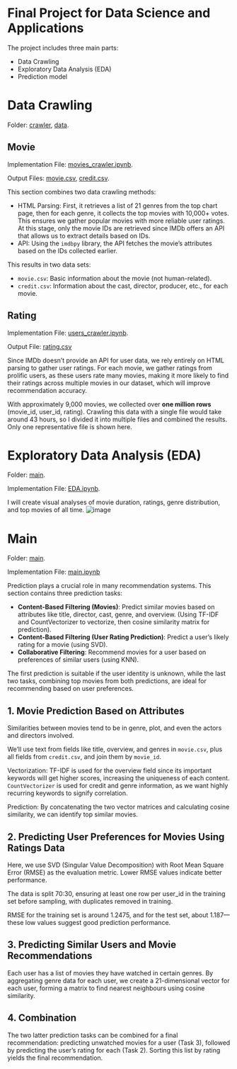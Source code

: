 # Final Project for Data Science and Applications
The project includes three main parts:
- Data Crawling
- Exploratory Data Analysis (EDA)
- Prediction model

# Data Crawling
Folder: [crawler](https://github.com/bathinh001/1712168/tree/main/crawler), [data](https://github.com/bathinh001/1712168/tree/main/data).

## Movie
Implementation File: [movies_crawler.ipynb](https://github.com/bathinh001/1712168/blob/main/crawler/movies_crawler.ipynb).

Output Files: [movie.csv](https://github.com/bathinh001/1712168/blob/main/data/movie.csv), [credit.csv](https://github.com/bathinh001/1712168/blob/main/data/credit.csv).

This section combines two data crawling methods:

- HTML Parsing: First, it retrieves a list of 21 genres from the top chart page, then for each genre, it collects the top movies with 10,000+ votes. This ensures we gather popular movies with more reliable user ratings. At this stage, only the movie IDs are retrieved since IMDb offers an API that allows us to extract details based on IDs.
- API: Using the `imdbpy` library, the API fetches the movie’s attributes based on the IDs collected earlier.

This results in two data sets:
- `movie.csv`: Basic information about the movie (not human-related).
- `credit.csv`: Information about the cast, director, producer, etc., for each movie.

## Rating
Implementation File: [users_crawler.ipynb](https://github.com/bathinh001/1712168/blob/main/crawler/users_crawler.ipynb).

Output File: [rating.csv](https://github.com/bathinh001/1712168/blob/main/data/rating.csv)

Since IMDb doesn’t provide an API for user data, we rely entirely on HTML parsing to gather user ratings. For each movie, we gather ratings from prolific users, as these users rate many movies, making it more likely to find their ratings across multiple movies in our dataset, which will improve recommendation accuracy.

With approximately 9,000 movies, we collected over **one million rows** (movie_id, user_id, rating). Crawling this data with a single file would take around 43 hours, so I divided it into multiple files and combined the results. Only one representative file is shown here.

# Exploratory Data Analysis (EDA)
Folder: [main](https://github.com/bathinh001/1712168/tree/main/main).

Implementation File: [EDA.ipynb](https://github.com/bathinh001/1712168/blob/main/main/EDA.ipynb).

I will create visual analyses of movie duration, ratings, genre distribution, and top movies of all time.
![image](https://github.com/user-attachments/assets/a33e8168-ca4b-4097-a9a5-c744e2d6446a)
# Main
Folder: [main](https://github.com/bathinh001/1712168/tree/main/main).

Implementation File: [main.ipynb](https://github.com/bathinh001/1712168/blob/main/main/main.ipynb)

Prediction plays a crucial role in many recommendation systems. This section contains three prediction tasks:
- **Content-Based Filtering (Movies)**: Predict similar movies based on attributes like title, director, cast, genre, and overview. (Using TF-IDF and CountVectorizer to vectorize, then cosine similarity matrix for prediction).
- **Content-Based Filtering (User Rating Prediction)**: Predict a user’s likely rating for a movie (using SVD).
- **Collaborative Filtering**: Recommend movies for a user based on preferences of similar users (using KNN).

The first prediction is suitable if the user identity is unknown, while the last two tasks, combining top movies from both predictions, are ideal for recommending based on user preferences.

## 1. Movie Prediction Based on Attributes

Similarities between movies tend to be in genre, plot, and even the actors and directors involved.

We’ll use text from fields like title, overview, and genres in `movie.csv`, plus all fields from `credit.csv`, and join them by `movie_id`.

Vectorization: TF-IDF is used for the overview field since its important keywords will get higher scores, increasing the uniqueness of each content. `CountVectorizer` is used for credit and genre information, as we want highly recurring keywords to signify correlation.

Prediction: By concatenating the two vector matrices and calculating cosine similarity, we can identify top similar movies.

## 2. Predicting User Preferences for Movies Using Ratings Data

Here, we use SVD (Singular Value Decomposition) with Root Mean Square Error (RMSE) as the evaluation metric. Lower RMSE values indicate better performance.

The data is split 70:30, ensuring at least one row per user_id in the training set before sampling, with duplicates removed in training.

RMSE for the training set is around 1.2475, and for the test set, about 1.187—these low values suggest good prediction performance.

## 3. Predicting Similar Users and Movie Recommendations

Each user has a list of movies they have watched in certain genres. By aggregating genre data for each user, we create a 21-dimensional vector for each user, forming a matrix to find nearest neighbours using cosine similarity.

## 4. Combination
The two latter prediction tasks can be combined for a final recommendation: predicting unwatched movies for a user (Task 3), followed by predicting the user’s rating for each (Task 2). Sorting this list by rating yields the final recommendation.
